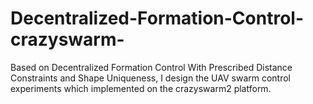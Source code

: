 # Decentralized-Formation-Control-crazyswarm-
Based on Decentralized Formation Control With Prescribed Distance Constraints and Shape Uniqueness, I design the UAV swarm control experiments which implemented on the crazyswarm2 platform.
